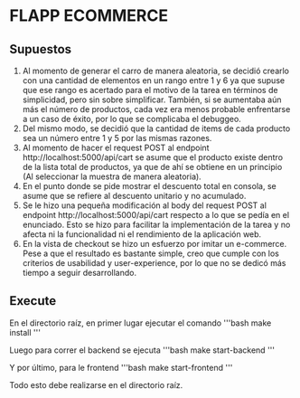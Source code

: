 # FLAPP ECOMMERCE

## Supuestos

1) Al momento de generar el carro de manera aleatoria, se decidió crearlo con una cantidad de elementos en un rango entre 1 y 6 ya que supuse que ese rango es acertado para el motivo de la tarea en términos de simplicidad, pero sin sobre simplificar. También, si se aumentaba aún más el número de productos, cada vez era menos probable enfrentarse a un caso de éxito, por lo que se complicaba el debuggeo.
2) Del mismo modo, se decidió que la cantidad de items de cada producto sea un número entre 1 y 5 por las mismas razones.
3) Al momento de hacer el request POST al endpoint http://localhost:5000/api/cart se asume que el producto existe dentro de la lista total de productos, ya que de ahí se obtiene en un principio (Al seleccionar la muestra de manera aleatoria).
4) En el punto donde se pide mostrar el descuento total en consola, se asume que se refiere al descuento unitario y no acumulado.
5) Se le hizo una pequeña modificación al body del request POST al endpoint http://localhost:5000/api/cart respecto a lo que se pedía en el enunciado. Esto se hizo para facilitar la implementación de la tarea y no afecta ni la funcionalidad ni el rendimiento de la aplicación web.
6) En la vista de checkout se hizo un esfuerzo por imitar un e-commerce. Pese a que el resultado es bastante simple, creo que cumple con los criterios de usabilidad y user-experience, por lo que no se dedicó más tiempo a seguir desarrollando.

## Execute

En el directorio raíz, en primer lugar ejecutar el comando
'''bash
make install
'''

Luego para correr el backend se ejecuta
'''bash
make start-backend
'''

Y por último, para le frontend
'''bash
make start-frontend
'''

Todo esto debe realizarse en el directorio raíz.